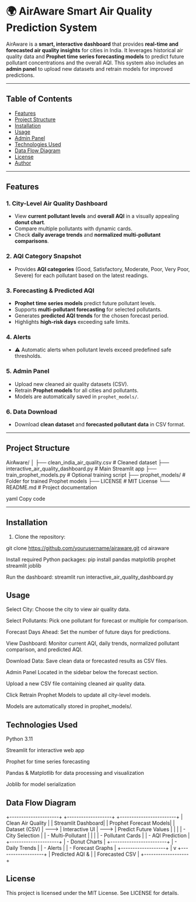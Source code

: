 # 🌍 AirAware Smart Air Quality Prediction System

AirAware is a **smart, interactive dashboard** that provides **real-time and forecasted air quality insights** for cities in India. It leverages historical air quality data and **Prophet time series forecasting models** to predict future pollutant concentrations and the overall AQI. This system also includes an **admin panel** to upload new datasets and retrain models for improved predictions.

---

## Table of Contents
- [Features](#features)
- [Project Structure](#project-structure)
- [Installation](#installation)
- [Usage](#usage)
- [Admin Panel](#admin-panel)
- [Technologies Used](#technologies-used)
- [Data Flow Diagram](#data-flow-diagram)
- [License](#license)
- [Author](#author)

---

## Features

### 1. City-Level Air Quality Dashboard
- View **current pollutant levels** and **overall AQI** in a visually appealing **donut chart**.
- Compare multiple pollutants with dynamic cards.
- Check **daily average trends** and **normalized multi-pollutant comparisons**.

### 2. AQI Category Snapshot
- Provides **AQI categories** (Good, Satisfactory, Moderate, Poor, Very Poor, Severe) for each pollutant based on the latest readings.

### 3. Forecasting & Predicted AQI
- **Prophet time series models** predict future pollutant levels.
- Supports **multi-pollutant forecasting** for selected pollutants.
- Generates **predicted AQI trends** for the chosen forecast period.
- Highlights **high-risk days** exceeding safe limits.

### 4. Alerts
- ⚠️ Automatic alerts when pollutant levels exceed predefined safe thresholds.

### 5. Admin Panel
- Upload new cleaned air quality datasets (CSV).
- Retrain **Prophet models** for all cities and pollutants.
- Models are automatically saved in `prophet_models/`.

### 6. Data Download
- Download **clean dataset** and **forecasted pollutant data** in CSV format.

---

## Project Structure

AirAware/
│
├── clean_india_air_quality.csv # Cleaned dataset
├── interactive_air_quality_dashboard.py # Main Streamlit app
├── train_prophet_models.py # Optional training script
├── prophet_models/ # Folder for trained Prophet models
├── LICENSE # MIT License
└── README.md # Project documentation

yaml
Copy code

---

## Installation

1. Clone the repository:

git clone https://github.com/yourusername/airaware.git
cd airaware

Install required Python packages:
pip install pandas matplotlib prophet streamlit joblib

Run the dashboard:
streamlit run interactive_air_quality_dashboard.py


## Usage
Select City: Choose the city to view air quality data.

Select Pollutants: Pick one pollutant for forecast or multiple for comparison.

Forecast Days Ahead: Set the number of future days for predictions.

View Dashboard: Monitor current AQI, daily trends, normalized pollutant comparison, and predicted AQI.

Download Data: Save clean data or forecasted results as CSV files.

Admin Panel
Located in the sidebar below the forecast section.

Upload a new CSV file containing cleaned air quality data.

Click Retrain Prophet Models to update all city-level models.

Models are automatically stored in prophet_models/.

## Technologies Used

Python 3.11

Streamlit for interactive web app

Prophet for time series forecasting

Pandas & Matplotlib for data processing and visualization

Joblib for model serialization

## Data Flow Diagram


+---------------------+      +-------------------+      +------------------------+
| Clean Air Quality   |      | Streamlit Dashboard|      | Prophet Forecast Models|
| Dataset (CSV)       | ---> | Interactive UI    | ---> | Predict Future Values  |
|                     |      | - City Selection  |      | - Multi-Pollutant      |
|                     |      | - Pollutant Cards |      | - AQI Prediction       |
+---------------------+      | - Donut Charts    |      +------------------------+
                             | - Daily Trends    |
                             | - Alerts          |
                             | - Forecast Graphs |
                             +-------------------+
                                       |
                                       v
                             +-------------------+
                             | Predicted AQI &   |
                             | Forecasted CSV    |
                             +-------------------+

## License
This project is licensed under the MIT License. See LICENSE for details.
